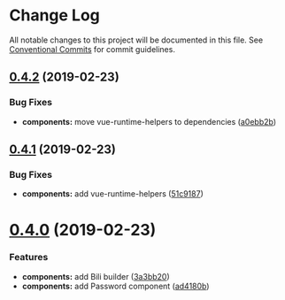 # Change Log

All notable changes to this project will be documented in this file.
See [Conventional Commits](https://conventionalcommits.org) for commit guidelines.

## [0.4.2](https://github.com/shimarulin/ivex/compare/v0.4.1...v0.4.2) (2019-02-23)


### Bug Fixes

* **components:** move vue-runtime-helpers to dependencies ([a0ebb2b](https://github.com/shimarulin/ivex/commit/a0ebb2b))





## [0.4.1](https://github.com/shimarulin/ivex/compare/v0.4.0...v0.4.1) (2019-02-23)


### Bug Fixes

* **components:** add vue-runtime-helpers ([51c9187](https://github.com/shimarulin/ivex/commit/51c9187))





# [0.4.0](https://github.com/shimarulin/ivex/compare/v0.3.1...v0.4.0) (2019-02-23)


### Features

* **components:** add Bili builder ([3a3bb20](https://github.com/shimarulin/ivex/commit/3a3bb20))
* **components:** add Password component ([ad4180b](https://github.com/shimarulin/ivex/commit/ad4180b))
